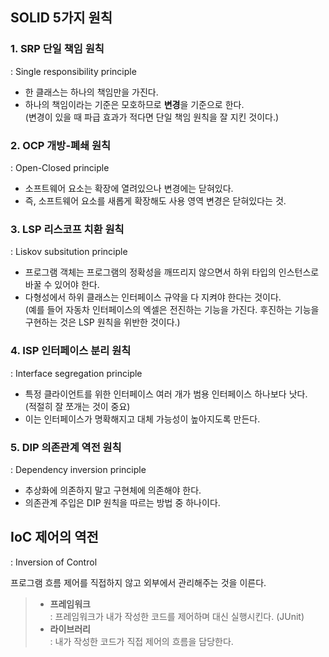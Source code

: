 
## SOLID 5가지 원칙

### 1. SRP 단일 책임 원칙
: Single responsibility principle

- 한 클래스는 하나의 책임만을 가진다.
- 하나의 책임이라는 기준은 모호하므로 **변경**을 기준으로 한다.  
(변경이 있을 때 파급 효과가 적다면 단일 책임 원칙을 잘 지킨 것이다.)

### 2. OCP 개방-폐쇄 원칙
: Open-Closed principle

- 소프트웨어 요소는 확장에 열려있으나 변경에는 닫혀있다.
- 즉, 소프트웨어 요소를 새롭게 확장해도 사용 영역 변경은 닫혀있다는 것.

### 3. LSP 리스코프 치환 원칙
: Liskov subsitution principle

- 프로그램 객체는 프로그램의 정확성을 깨뜨리지 않으면서 하위 타입의 인스턴스로 바꿀 수 있어야 한다.
- 다형성에서 하위 클래스는 인터페이스 규약을 다 지켜야 한다는 것이다.  
(예를 들어 자동차 인터페이스의 엑셀은 전진하는 기능을 가진다. 후진하는 기능을 구현하는 것은  LSP 원칙을 위반한 것이다.)

### 4. ISP 인터페이스 분리 원칙
: Interface segregation principle

- 특정 클라이언트를 위한 인터페이스 여러 개가 범용 인터페이스 하나보다 낫다.  
(적절히 잘 쪼개는 것이 중요)
- 이는 인터페이스가 명확해지고 대체 가능성이 높아지도록 만든다.

### 5. DIP 의존관계 역전 원칙
: Dependency inversion principle

- 추상화에 의존하지 말고 구현체에 의존해야 한다.
- 의존관계 주입은 DIP 원칙을 따르는 방법 중 하나이다.

## IoC 제어의 역전
: Inversion of Control

프로그램 흐름 제어를 직접하지 않고 외부에서 관리해주는 것을 이른다.

> - **프레임워크**  
> : 프레임워크가 내가 작성한 코드를 제어하며 대신 실행시킨다. (JUnit)  
> - **라이브러리**  
> : 내가 작성한 코드가 직접 제어의 흐름을 담당한다.
